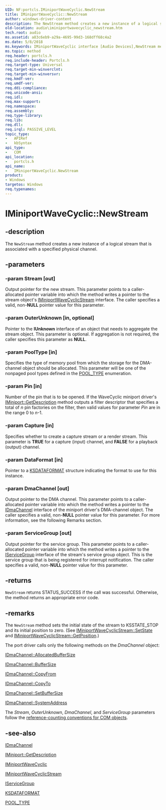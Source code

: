 ```yaml
---
UID: NF:portcls.IMiniportWaveCyclic.NewStream
title: IMiniportWaveCyclic::NewStream
author: windows-driver-content
description: The NewStream method creates a new instance of a logical stream that is associated with a specified physical channel.
old-location: audio\iminiportwavecyclic_newstream.htm
tech.root: audio
ms.assetid: a83c6eb9-a29a-4695-99d3-168dff68c4a2
ms.date: 5/8/2018
ms.keywords: IMiniportWaveCyclic interface [Audio Devices],NewStream method, IMiniportWaveCyclic.NewStream, IMiniportWaveCyclic::NewStream, NewStream, NewStream method [Audio Devices], NewStream method [Audio Devices],IMiniportWaveCyclic interface, audio.iminiportwavecyclic_newstream, audmp-routines_eb476e18-bd94-4665-a3df-3e95f91e1c5b.xml, portcls/IMiniportWaveCyclic::NewStream
ms.topic: method
req.header: portcls.h
req.include-header: Portcls.h
req.target-type: Universal
req.target-min-winverclnt: 
req.target-min-winversvr: 
req.kmdf-ver: 
req.umdf-ver: 
req.ddi-compliance: 
req.unicode-ansi: 
req.idl: 
req.max-support: 
req.namespace: 
req.assembly: 
req.type-library: 
req.lib: 
req.dll: 
req.irql: PASSIVE_LEVEL
topic_type:
-	APIRef
-	kbSyntax
api_type:
-	COM
api_location:
-	portcls.h
api_name:
-	IMiniportWaveCyclic.NewStream
product:
- Windows
targetos: Windows
req.typenames: 
---
```


# IMiniportWaveCyclic::NewStream


## -description


The <code>NewStream</code> method creates a new instance of a logical stream that is associated with a specified physical channel.


## -parameters




### -param Stream [out]

Output pointer for the new stream. This parameter points to a caller-allocated pointer variable into which the method writes a pointer to the stream object's <a href="https://msdn.microsoft.com/library/windows/hardware/ff536715">IMiniportWaveCyclicStream</a> interface. The caller specifies a valid, non-<b>NULL</b> pointer value for this parameter.


### -param OuterUnknown [in, optional]

Pointer to the <b>IUnknown</b> interface of an object that needs to aggregate the stream object. This parameter is optional. If aggregation is not required, the caller specifies this parameter as <b>NULL</b>.


### -param PoolType [in]

Specifies the type of memory pool from which the storage for the DMA-channel object should be allocated. This parameter will be one of the nonpaged pool types defined in the <a href="https://msdn.microsoft.com/library/windows/hardware/ff559707">POOL_TYPE</a> enumeration.


### -param Pin [in]

Number of the pin that is to be opened. If the WaveCyclic miniport driver's <a href="https://msdn.microsoft.com/library/windows/hardware/ff536765">IMiniport::GetDescription</a> method outputs a filter descriptor that specifies a total of <i>n</i> pin factories on the filter, then valid values for parameter <i>Pin</i> are in the range 0 to <i>n</i>-1.


### -param Capture [in]

Specifies whether to create a capture stream or a render stream. This parameter is <b>TRUE</b> for a capture (input) channel, and <b>FALSE</b> for a playback (output) channel.


### -param DataFormat [in]

Pointer to a <a href="https://msdn.microsoft.com/library/windows/hardware/ff561656">KSDATAFORMAT</a> structure indicating the format to use for this instance.


### -param DmaChannel [out]

Output pointer to the DMA channel. This parameter points to a caller-allocated pointer variable into which the method writes a pointer to the <a href="https://msdn.microsoft.com/library/windows/hardware/ff536547">IDmaChannel</a> interface of the miniport driver's DMA-channel object. The caller specifies a valid, non-<b>NULL</b> pointer value for this parameter. For more information, see the following Remarks section.


### -param ServiceGroup [out]

Output pointer for the service group. This parameter points to a caller-allocated pointer variable into which the method writes a pointer to the <a href="https://msdn.microsoft.com/library/windows/hardware/ff536994">IServiceGroup</a> interface of the stream's service group object. This is the service group that is being registered for interrupt notification. The caller specifies a valid, non-<b>NULL</b> pointer value for this parameter.


## -returns



<code>NewStream</code> returns STATUS_SUCCESS if the call was successful. Otherwise, the method returns an appropriate error code.




## -remarks



The <code>NewStream</code> method sets the initial state of the stream to KSSTATE_STOP and its initial position to zero. (See <a href="https://msdn.microsoft.com/library/windows/hardware/ff536720">IMiniportWaveCyclicStream::SetState</a> and <a href="https://msdn.microsoft.com/library/windows/hardware/ff536716">IMiniportWaveCyclicStream::GetPosition</a>.)

The port driver calls only the following methods on the <i>DmaChannel</i> object:


<a href="https://msdn.microsoft.com/library/windows/hardware/ff536554">IDmaChannel::AllocatedBufferSize</a>



<a href="https://msdn.microsoft.com/library/windows/hardware/ff536556">IDmaChannel::BufferSize</a>



<a href="https://msdn.microsoft.com/library/windows/hardware/ff536557">IDmaChannel::CopyFrom</a>



<a href="https://msdn.microsoft.com/library/windows/hardware/ff536558">IDmaChannel::CopyTo</a>



<a href="https://msdn.microsoft.com/library/windows/hardware/ff536563">IDmaChannel::SetBufferSize</a>



<a href="https://msdn.microsoft.com/library/windows/hardware/ff536564">IDmaChannel::SystemAddress</a>


The <i>Stream</i>, <i>OuterUnknown</i>, <i>DmaChannel</i>, and <i>ServiceGroup</i> parameters follow the <a href="https://msdn.microsoft.com/e6b19110-37e2-4d23-a528-6393c12ab650">reference-counting conventions for COM objects</a>.




## -see-also




<a href="https://msdn.microsoft.com/library/windows/hardware/ff536547">IDmaChannel</a>



<a href="https://msdn.microsoft.com/library/windows/hardware/ff536765">IMiniport::GetDescription</a>



<a href="https://msdn.microsoft.com/library/windows/hardware/ff536714">IMiniportWaveCyclic</a>



<a href="https://msdn.microsoft.com/library/windows/hardware/ff536715">IMiniportWaveCyclicStream</a>



<a href="https://msdn.microsoft.com/library/windows/hardware/ff536994">IServiceGroup</a>



<a href="https://msdn.microsoft.com/library/windows/hardware/ff561656">KSDATAFORMAT</a>



<a href="https://msdn.microsoft.com/library/windows/hardware/ff559707">POOL_TYPE</a>
 

 

